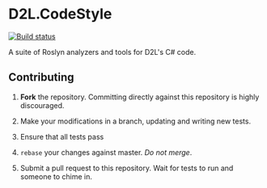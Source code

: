 # D2L.CodeStyle

[![Build status](https://ci.appveyor.com/api/projects/status/psw7acwi8s59be62/branch/master?svg=true)](https://ci.appveyor.com/project/Brightspace/d2l-codestyle-cf97m/branch/master)

A suite of Roslyn analyzers and tools for D2L's C# code.

## Contributing

1. **Fork** the repository. Committing directly against this repository is
   highly discouraged.

2. Make your modifications in a branch, updating and writing new tests.

3. Ensure that all tests pass

4. `rebase` your changes against master. *Do not merge*.

5. Submit a pull request to this repository. Wait for tests to run and someone
   to chime in.
